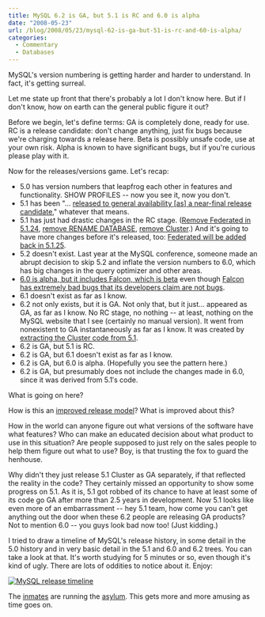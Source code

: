```yaml
---
title: MySQL 6.2 is GA, but 5.1 is RC and 6.0 is alpha
date: "2008-05-23"
url: /blog/2008/05/23/mysql-62-is-ga-but-51-is-rc-and-60-is-alpha/
categories:
  - Commentary
  - Databases
---
```

<p>MySQL's version numbering is getting harder and harder to understand.  In fact, it's getting surreal.</p>

<p>Let me state up front that there's probably a lot I don't know here.  But if I don't know, how on earth can the general public figure it out?</p>

<p>Before we begin, let's define terms: GA is completely done, ready for use.  RC is a release candidate: don't change anything, just fix bugs because we're charging towards a release here.  Beta is possibly unsafe code, use at your own risk.  Alpha is known to have significant bugs, but if you're curious please play with it.</p>

<p>Now for the releases/versions game.  Let's recap:</p>

<ul>
<li>5.0 has version numbers that leapfrog each other in features and functionality. SHOW PROFILES -- now you see it, now you don't.</li>
<li>5.1 has been "&#8230; <a href="http://www.eweek.com/c/a/Database/CEO-Calls-MySQLs-the-Ferrari-of-Databases/">released to general availability [as] a near-final release candidate</a>," whatever that means.</li>
<li>5.1 has just had drastic changes in the RC stage.  (<a href="http://dev.mysql.com/doc/refman/5.1/en/news-5-1-24.html">Remove Federated in 5.1.24</a>, <a href="http://www.mysqlperformanceblog.com/2008/05/20/too-dangerous-command/">remove RENAME DATABASE</a>, <a href="http://blogs.mysql.com/kaj/2008/05/23/mysql-clusters-improved-release-model/">remove Cluster</a>.)  And it's going to have more changes before it's released, too: <a href="http://dev.mysql.com/doc/refman/5.1/en/news-5-1-24.html">Federated will be added back in 5.1.25</a>.</li>
<li>5.2 doesn't exist.  Last year at the MySQL conference, someone made an abrupt decision to skip 5.2 and inflate the version numbers to 6.0, which has big changes in the query optimizer and other areas.</li>
<li><a href="http://blogs.sun.com/theaquarium/entry/mysql_6_0_is_alpha">6.0 is alpha, but it includes Falcon, which is beta</a> even though <a href="http://bugs.mysql.com/bug.php?id=36296">Falcon has extremely bad bugs that its developers claim are not bugs</a>.</li>
<li>6.1 doesn't exist as far as I know.</li>
<li>6.2 not only exists, but it is GA.  Not only that, but it just&#8230; appeared as GA, as far as I know.  No RC stage, no nothing -- at least, nothing on the MySQL website that I see (certainly no manual version).  It went from nonexistent to GA instantaneously as far as I know.  It was created by <a href="http://johanandersson.blogspot.com/2008/05/mysql-cluster-62-officially-released.html">extracting the Cluster code from 5.1</a>.</li>
<li>6.2 is GA, but 5.1 is RC.</li>
<li>6.2 is GA, but 6.1 doesn't exist as far as I know.</li>
<li>6.2 is GA, but 6.0 is alpha.  (Hopefully you see the pattern here.)</li>
<li>6.2 is GA, but presumably does not include the changes made in 6.0, since it was derived from 5.1&#8242;s code.</li>
</ul>

<p>What is going on here?</p>

<p>How is this an <a href="http://blogs.mysql.com/kaj/2008/05/23/mysql-clusters-improved-release-model/">improved release model</a>?  What is improved about this?</p>

<p>How in the world can anyone figure out what versions of the software have what features?  Who can make an educated decision about what product to use in this situation?  Are people supposed to just rely on the sales people to help them figure out what to use?  Boy, is that trusting the fox to guard the henhouse.</p>

<p>Why didn't they just release 5.1 Cluster as GA separately, if that reflected the reality in the code?  They certainly missed an opportunity to show some progress on 5.1.  As it is, 5.1 got robbed of its chance to have at least some of its code go GA after more than 2.5 years in development.  Now 5.1 looks like even more of an embarrassment -- hey 5.1 team, how come you can't get anything out the door when these 6.2 people are releasing GA products?  Not to mention 6.0 -- you guys look bad now too! (Just kidding.)</p>

<p>I tried to draw a timeline of MySQL's release history, in some detail in the 5.0 history and in very basic detail in the 5.1 and 6.0 and 6.2 trees.  You can take a look at that.  It's worth studying for 5 minutes or so, even though it's kind of ugly.  There are lots of oddities to notice about it.  Enjoy:</p>

<p>
<a href='/media/2008/05/mysql-timeline.png' title='MySQL release timeline'><img src='/media/2008/05/mysql-timeline.thumbnail.png' alt='MySQL release timeline' /></a>
</p>

<p>The <a href="http://www.mysql.com/about/contact/sales.html">inmates</a> are running the <a href="http://www.mysql.com/">asylum</a>.  This gets more and more amusing as time goes on.</p>
